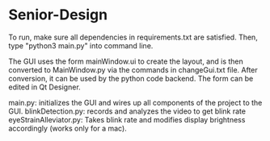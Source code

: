 # Senior-Design

To run, make sure all dependencies in requirements.txt are satisfied. 
Then, type "python3 main.py" into command line.

The GUI uses the form mainWindow.ui to create the layout, and is then converted to MainWindow.py via the commands in changeGui.txt file. After conversion, it can be used by the python code backend. The form can be edited in Qt Designer. 

main.py: initializes the GUI and wires up all components of the project to the GUI.
blinkDetection.py: records and analyzes the video to get blink rate
eyeStrainAlleviator.py: Takes blink rate and modifies display brightness accordingly (works only for a mac).
